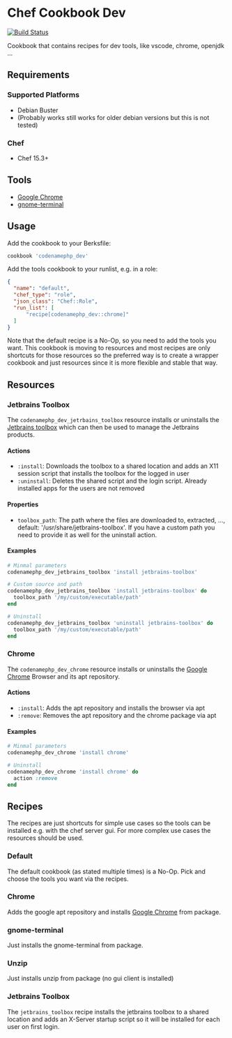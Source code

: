 # Chef Cookbook Dev
[![Build Status](https://travis-ci.com/codenamephp/chef.cookbook.dev.svg?branch=main)](https://travis-ci.com/codenamephp/chef.cookbook.dev)

Cookbook that contains recipes for dev tools, like vscode, chrome, openjdk ...

## Requirements

### Supported Platforms

- Debian Buster
- (Probably works still works for older debian versions but this is not tested)

### Chef

- Chef 15.3+

## Tools
- [Google Chrome][chrome_url]
- [gnome-terminal][gnome-terminal_url]

## Usage

Add the cookbook to your Berksfile:

```ruby
cookbook 'codenamephp_dev'
```

Add the tools cookbook to your runlist, e.g. in a role:

```json
{
  "name": "default",
  "chef_type": "role",
  "json_class": "Chef::Role",
  "run_list": [
	  "recipe[codenamephp_dev::chrome]"
  ]
}
```

Note that the default recipe is a No-Op, so you need to add the tools you want. This cookbook is moving to resources and most recipes are only
shortcuts for those resources so the preferred way is to create a wrapper cookbook and just resources since it is more flexible and stable that way.

## Resources

### Jetbrains Toolbox
The `codenamephp_dev_jetrbains_toolbox` resource installs or uninstalls the [Jetbrains toolbox][jetbrains_toolbox_url] which can then be used to manage the Jetbrains products.

#### Actions
- `:install`: Downloads the toolbox to a shared location and adds an X11 session script that installs the toolbox for the logged in user
- `:uninstall`: Deletes the shared script and the login script. Already installed apps for the users are not removed

#### Properties
- `toolbox_path`: The path where the files are downloaded to, extracted, ..., default: '/usr/share/jetbrains-toolbox'. If you have a custom path you need to provide it as well for the uninstall action.

#### Examples
```ruby
# Minmal parameters
codenamephp_dev_jetbrains_toolbox 'install jetbrains-toolbox'

# Custom source and path
codenamephp_dev_jetbrains_toolbox 'install jetbrains-toolbox' do
  toolbox_path '/my/custom/executable/path'
end

# Uninstall
codenamephp_dev_jetbrains_toolbox 'uninstall jetbrains-toolbox' do
  toolbox_path '/my/custom/executable/path'
end
```

### Chrome
The `codenamephp_dev_chrome` resource installs or uninstalls the [Google Chrome][chrome_url] Browser and its apt repository.

#### Actions
- `:install`: Adds the apt repository and installs the browser via apt
- `:remove`: Removes the apt repository and the chrome package via apt

#### Examples
```ruby
# Minmal parameters
codenamephp_dev_chrome 'install chrome'

# Uninstall
codenamephp_dev_chrome 'install chrome' do
  action :remove
end
```
## Recipes
The recipes are just shortcuts for simple use cases so the tools can be installed e.g. with the chef server gui. For more complex use cases the resources
should be used.

### Default
The default cookbook (as stated multiple times) is a No-Op. Pick and choose the tools you want via the recipes.

### Chrome
Adds the google apt repository and installs [Google Chrome][chrome_url] from package.

### gnome-terminal
Just installs the gnome-terminal from package.

### Unzip
Just installs unzip from package (no gui client is installed)

### Jetbrains Toolbox
The `jetbrains_toolbox` recipe installs the jetbrains toolbox to a shared location and adds an X-Server startup script so it will be installed for each user on first
login.

[chrome_url]: https://www.google.de/chrome
[gnome-terminal_url]: https://en.wikipedia.org/wiki/GNOME_Terminal
[google_dns_url]: https://developers.google.com/speed/public-dns/
[virtualbox_url]: https://www.virtualbox.org/
[jetbrains_toolbox_url]: https://www.jetbrains.com/toolbox-app/
